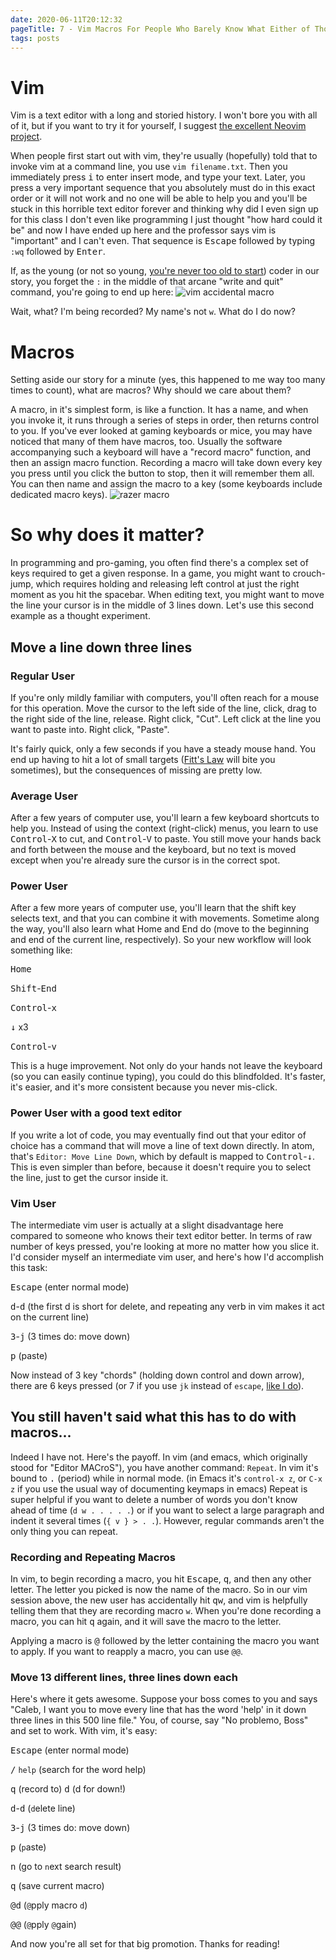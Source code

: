 ```yaml
---
date: 2020-06-11T20:12:32
pageTitle: 7 - Vim Macros For People Who Barely Know What Either of Those Are
tags: posts
---
```

# Vim
Vim is a text editor with a long and storied history. I won't bore you with all of it, but if you want to try it for yourself, I suggest [the excellent Neovim project](https://neovim.io/).

When people first start out with vim, they're usually (hopefully) told that to invoke vim at a command line, you use `vim filename.txt`. Then you immediately press <kbd>i</kbd> to enter insert mode, and type your text. Later, you press a very important sequence that you absolutely must do in this exact order or it will not work and no one will be able to help you and you'll be stuck in this horrible text editor forever and thinking why did I even sign up for this class I don't even like programming I just thought "how hard could it be" and now I have ended up here and the professor says vim is "important" and I can't even. That sequence is <kbd>Escape</kbd> followed by typing `:wq` followed by <kbd>Enter</kbd>.

If, as the young (or not so young, [you're never too old to start](https://blog.adioma.com/too-late-to-start-life-crisis-infographic/)) coder in our story, you forget the `:` in the middle of that arcane "write and quit" command, you're going to end up here:
![vim accidental macro](../img/vim-macro.png)

Wait, what? I'm being recorded? My name's not `w`. What do I do now?

# Macros
Setting aside our story for a minute (yes, this happened to me way too many times to count), what are macros? Why should we care about them?

A macro, in it's simplest form, is like a function. It has a name, and when you invoke it, it runs through a series of steps in order, then returns control to you. If you've ever looked at gaming keyboards or mice, you may have noticed that many of them have macros, too. Usually the software accompanying such a keyboard will have a "record macro" function, and then an assign macro function. Recording a macro will take down every key you press until you click the button to stop, then it will remember them all. You can then name and assign the macro to a key (some keyboards include dedicated macro keys).
![razer macro](../img/keyboard-macro.png)

# So why does it matter?
In programming and pro-gaming, you often find there's a complex set of keys required to get a given response. In a game, you might want to crouch-jump, which requires holding and releasing left control at just the right moment as you hit the spacebar. When editing text, you might want to move the line your cursor is in the middle of 3 lines down. Let's use this second example as a thought experiment.

## Move a line down three lines
### Regular User
If you're only mildly familiar with computers, you'll often reach for a mouse for this operation. Move the cursor to the left side of the line, click, drag to the right side of the line, release. Right click, "Cut". Left click at the line you want to paste into. Right click, "Paste".

It's fairly quick, only a few seconds if you have a steady mouse hand. You end up having to hit a lot of small targets ([Fitt's Law](https://www.interaction-design.org/literature/topics/fitts-law) will bite you sometimes), but the consequences of missing are pretty low.

### Average User
After a few years of computer use, you'll learn a few keyboard shortcuts to help you. Instead of using the context (right-click) menus, you learn to use <kbd>Control</kbd>-<kbd>X</kbd> to cut, and <kbd>Control</kbd>-<kbd>V</kbd> to paste. You still move your hands back and forth between the mouse and the keyboard, but no text is moved except when you're already sure the cursor is in the correct spot.

### Power User
After a few more years of computer use, you'll learn that the shift key selects text, and that you can combine it with movements. Sometime along the way, you'll also learn what Home and End do (move to the beginning and end of the current line, respectively). So your new workflow will look something like:

<kbd>Home</kbd>

<kbd>Shift</kbd>-<kbd>End</kbd>

<kbd>Control</kbd>-<kbd>x</kbd>

<kbd>↓</kbd> x3

<kbd>Control</kbd>-<kbd>v</kbd>

This is a huge improvement. Not only do your hands not leave the keyboard (so you can easily continue typing), you could do this blindfolded. It's faster, it's easier, and it's more consistent because you never mis-click.

### Power User with a good text editor
If you write a lot of code, you may eventually find out that your editor of choice has a command that will move a line of text down directly. In atom, that's `Editor: Move Line Down`, which by default is mapped to <kbd>Control</kbd>-<kbd>↓</kbd>. This is even simpler than before, because it doesn't require you to select the line, just to get the cursor inside it.

### Vim User
The intermediate vim user is actually at a slight disadvantage here compared to someone who knows their text editor better. In terms of raw number of keys pressed, you're looking at more no matter how you slice it. I'd consider myself an intermediate vim user, and here's how I'd accomplish this task:

<kbd>Escape</kbd> (enter normal mode)

<kbd>d</kbd>-<kbd>d</kbd> (the first d is short for delete, and repeating any verb in vim makes it act on the current line)

<kbd>3</kbd>-<kbd>j</kbd> (3 times do: move down)

<kbd>p</kbd> (paste)

Now instead of 3 key "chords" (holding down control and down arrow), there are 6 keys pressed (or 7 if you use `jk` instead of `escape`, [like I do](https://github.com/calebmeyer/dotfiles/blob/master/vim/vimrc#L162-L163)).

## You still haven't said what this has to do with macros...
Indeed I have not. Here's the payoff. In vim (and emacs, which originally stood for "Editor MACroS"), you have another command: `Repeat`. In vim it's bound to <kbd>.</kbd> (period) while in normal mode. (in Emacs it's `control-x z`, or `C-x z` if you use the usual way of documenting keymaps in emacs) Repeat is super helpful if you want to delete a number of words you don't know ahead of time (`d w . . . . .`) or if you want to select a large paragraph and indent it several times (`{ v } > . .`). However, regular commands aren't the only thing you can repeat.

### Recording and Repeating Macros
In vim, to begin recording a macro, you hit <kbd>Escape</kbd>, <kbd>q</kbd>, and then any other letter. The letter you picked is now the name of the macro. So in our vim session above, the new user has accidentally hit <kbd>q</kbd><kbd>w</kbd>, and vim is helpfully telling them that they are recording macro `w`. When you're done recording a macro, you can hit <kbd>q</kbd> again, and it will save the macro to the letter.

Applying a macro is <kbd>@</kbd> followed by the letter containing the macro you want to apply. If you want to reapply a macro, you can use `@@`.

### Move 13 different lines, three lines down each
Here's where it gets awesome. Suppose your boss comes to you and says "Caleb, I want you to move every line that has the word 'help' in it down three lines in this 500 line file." You, of course, say "No problemo, Boss" and set to work. With vim, it's easy:

<kbd>Escape</kbd> (enter normal mode)

<kbd>/</kbd> `help` (search for the word help)

<kbd>q</kbd> (record to) <kbd>d</kbd> (d for down!)

<kbd>d</kbd>-<kbd>d</kbd> (`d`elete line)

<kbd>3</kbd>-<kbd>j</kbd> (3 times do: move down)

<kbd>p</kbd> (`p`aste)

<kbd>n</kbd> (go to `n`ext search result)

<kbd>q</kbd> (save current macro)

<kbd>@</kbd><kbd>d</kbd> (`@`pply macro `d`)

<kbd>@</kbd><kbd>@</kbd> (`@`pply `@`gain)

And now you're all set for that big promotion. Thanks for reading!
